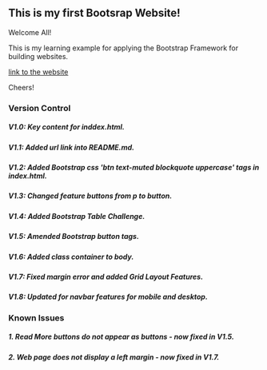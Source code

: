 ## This is my first Bootsrap Website!

Welcome All!

This is my learning example for applying the Bootstrap Framework for building websites.

[link to the website](https://readri205.github.io/bootstrap-example/)

Cheers!

### Version Control

##### V1.0: Key content for inddex.html.
##### V1.1: Added url link into README.md.
##### V1.2: Added Bootstrap css 'btn text-muted blockquote uppercase' tags in index.html.
##### V1.3: Changed feature buttons from p to button.
##### V1.4: Added Bootstrap Table Challenge.
##### V1.5: Amended Bootstrap button tags.
##### V1.6: Added class container to body.
##### V1.7: Fixed margin error and added Grid Layout Features.
##### V1.8: Updated for navbar features for mobile and desktop.

### Known Issues

##### 1. Read More buttons do not appear as buttons - now fixed in V1.5.
##### 2. Web page does not display a left margin - now fixed in V1.7.